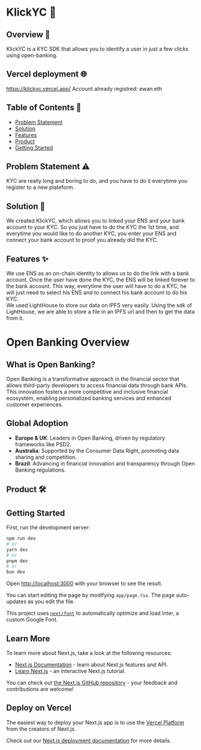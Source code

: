 # KlickYC 🪪

## Overview 🌟

KlickYC is a KYC SDK that allows you to identify a user in just a few clicks using open-banking.

## Vercel deployment 🌐

https://klickyc.vercel.app/
Account already registred: ewan.eth

## Table of Contents 📑
- [Problem Statement](#problem-statement-%EF%B8%8F)
- [Solution](#solution-)
- [Features](#features-)
- [Product](#product-%EF%B8%8F)
- [Getting Started](#getting-started) 

## Problem Statement ⚠️

KYC are really long and boring to do, and you have to do it everytime you register to a new plateform.

## Solution 📜

We created KlickYC, which allows you to linked your ENS and your bank account to your KYC. So you just have to do the KYC the 1st time, and everytime you would like to do another KYC, you enter your ENS and connect your bank account to proof you already did the KYC.

## Features ✨

We use ENS as an on-chain identity to allows us to do the link with a bank account. Once the user have done the KYC, the ENS will be linked forever to the bank account. This way, everytime the user will have to do a KYC, he will just need to select his ENS and to connect his bank account to do his  KYC.  
We used LightHouse to store our data on IPFS very easily. Using the sdk of LightHouse, we are able to store a file in an IPFS url and then to get the data from it.  

# Open Banking Overview

## What is Open Banking?

Open Banking is a transformative approach in the financial sector that allows third-party developers to access financial data through bank APIs. This innovation fosters a more competitive and inclusive financial ecosystem, enabling personalized banking services and enhanced customer experiences.

## Global Adoption

- **Europe & UK**: Leaders in Open Banking, driven by regulatory frameworks like PSD2.
- **Australia**: Supported by the Consumer Data Right, promoting data sharing and competition.
- **Brazil**: Advancing in financial innovation and transparency through Open Banking regulations.

## Product 🛠️

## Getting Started

First, run the development server:

```bash
npm run dev
# or
yarn dev
# or
pnpm dev
# or
bun dev
```

Open [http://localhost:3000](http://localhost:3000) with your browser to see the result.

You can start editing the page by modifying `app/page.tsx`. The page auto-updates as you edit the file.

This project uses [`next/font`](https://nextjs.org/docs/basic-features/font-optimization) to automatically optimize and load Inter, a custom Google Font.

## Learn More

To learn more about Next.js, take a look at the following resources:

- [Next.js Documentation](https://nextjs.org/docs) - learn about Next.js features and API.
- [Learn Next.js](https://nextjs.org/learn) - an interactive Next.js tutorial.

You can check out [the Next.js GitHub repository](https://github.com/vercel/next.js/) - your feedback and contributions are welcome!

## Deploy on Vercel

The easiest way to deploy your Next.js app is to use the [Vercel Platform](https://vercel.com/new?utm_medium=default-template&filter=next.js&utm_source=create-next-app&utm_campaign=create-next-app-readme) from the creators of Next.js.

Check out our [Next.js deployment documentation](https://nextjs.org/docs/deployment) for more details.
